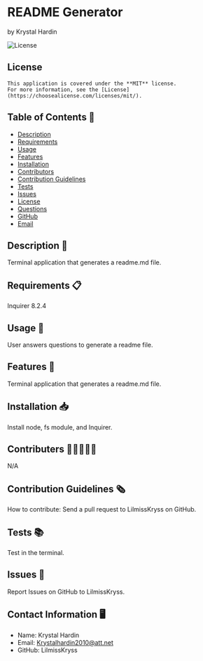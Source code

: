 # README Generator

by Krystal Hardin

![License](https://img.shields.io/badge/License-MIT-blue.svg)

## License

    This application is covered under the **MIT** license.
    For more information, see the [License]
    (https://choosealicense.com/licenses/mit/).

## Table of Contents 📓

- [Description](#description)
- [Requirements](#requirements)
- [Usage](#usage)
- [Features](#features)
- [Installation](#installation)
- [Contributors](#contributors)
- [Contribution Guidelines](#contributinonGuidelines)
- [Tests](#tests)
- [Issues](#issues)
- [License](#license)
- [Questions](#questions)
- [GitHub](#github)
- [Email](#email)

## Description 📝

Terminal application that generates a readme.md file.

## Requirements 📋

Inquirer 8.2.4

## Usage 📖

User answers questions to generate a readme file.

## Features 🔂

Terminal application that generates a readme.md file.

## Installation 📥

Install node, fs module, and Inquirer.

## Contributers 👩🏾‍🤝‍👨🏻

N/A

## Contribution Guidelines 🗞️

How to contribute:
Send a pull request to LilmissKryss on GitHub.

## Tests 📚

Test in the terminal.

## Issues 🐞

Report Issues on GitHub to LilmissKryss.

## Contact Information 🖥️

- Name: Krystal Hardin
- Email: Krystalhardin2010@att.net
- GitHub: LilmissKryss

